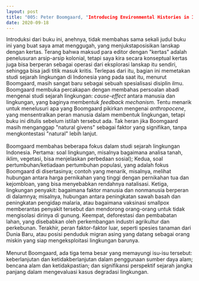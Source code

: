 ```yaml
---
layout: post
title: "005: Peter Boomgaard, "Introducing Environmental Histories in Indonesia," in <em>Paper Landscapes: Explorations in the Environmental History of Indonesia</em> (1997)"
date: 2020-09-18
---
```

Introduksi dari buku ini, anehnya, tidak membahas sama sekali judul buku ini yang buat saya amat menggugah, yang menjukstaposisikan lanskap dengan kertas. Terang bahwa maksud para editor dengan "kertas" adalah penelusuran arsip-arsip kolonial, tetapi saya kira secara konseptual kertas juga bisa berperan sebagai operasi dari eksplorasi lanskap itu sendiri, sehingga bisa jadi titik masuk kritis. Terlepas dari itu, bagian ini memetakan studi sejarah lingkungan di Indonesia yang pada saat itu, menurut Boomgaard, masih sangat baru sebagai sebuah spesialisasi disiplin ilmu. Boomgaard membuka percakapan dengan membahas persoalan abadi mengenai studi sejarah lingkungan: *cause-effect* antara manusia dan lingkungan, yang baginya membentuk *feedback mechanism*. Tentu menarik untuk menelusuri apa yang Boomgaard pikirkan mengenai *anthropocene*, yang mensentralkan peran manusia dalam membentuk lingkungan, tetapi buku ini ditulis sebelum istilah tersebut ada. Tak heran jika Boomgaard masih menganggap "natural givens" sebagai faktor yang signifikan, tanpa mengkontestasi "natural" lebih lanjut.
<br/> <br/> Boomgaard membahas beberapa fokus dalam studi sejarah lingkungan Indonesia. Pertama: soal lingkungan, misalnya bagaimana analisa tanah, iklim, vegetasi, bisa menjelaskan perbedaan sosial); Kedua, soal pertumbuhan/ketiadaan pertumbuhan populasi, yang adalah fokus Boomgaard di disertasinya; contoh yang menarik, misalnya, melihat hubungan antara harga pernikahan yang tinggi dengan pernikahan tua dan kejombloan, yang bisa menyebabkan rendahnya natalisasi. Ketiga, lingkungan penyakit: bagaimana faktor manusia dan nonmanusia berperan di dalamnya; misalnya, hubungan antara peningkatan sawah basah dan peningkatan pengidap malaria, atau bagaimana vaksinasi smallpox memberantas penyakit tersebut dan mendorong orang-orang untuk tidak mengisolasi dirinya di gunung. Keempat, deforestasi dan pembabatan lahan, yang disebabkan oleh perkembangan industri agrikultur dan perkebunan. Terakhir, peran faktor-faktor luar, seperti spesies tanaman dari Dunia Baru, atau posisi penduduk migran asing yang datang sebagai orang miskin yang siap mengeksploitasi lingkungan barunya.
<br/> <br/> Menurut Boomgaard, ada tiga tema besar yang memayungi isu-isu tersebut: keberlanjutan dan ketidakberlanjutan dalam penggunaan sumber daya alam; bencana alam dan ketidakpastian; dan signifikansi perspektif sejarah jangka panjang dalam mengevaluasi kasus degradasi lingkungan.
